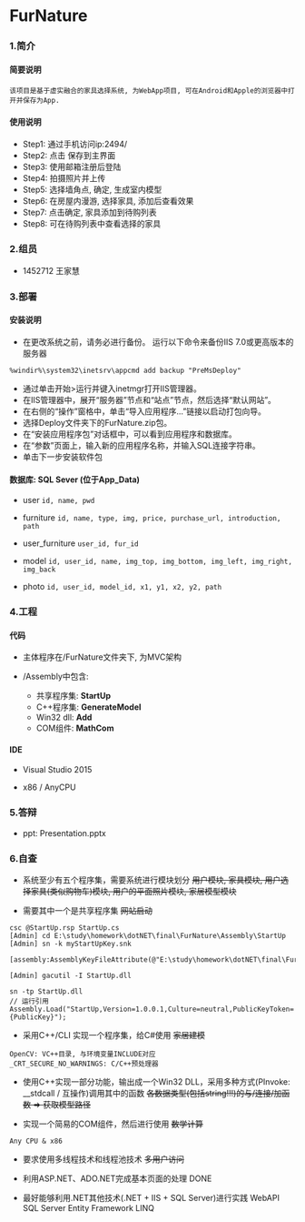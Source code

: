# FurNature

### 1.简介

#### 简要说明

    该项目是基于虚实融合的家具选择系统, 为WebApp项目, 可在Android和Apple的浏览器中打开并保存为App.

#### 使用说明

- Step1: 通过手机访问ip:2494/
- Step2: 点击 保存到主界面
- Step3: 使用邮箱注册后登陆
- Step4: 拍摄照片并上传
- Step5: 选择墙角点, 确定, 生成室内模型
- Step6: 在房屋内漫游, 选择家具, 添加后查看效果
- Step7: 点击确定, 家具添加到待购列表
- Step8: 可在待购列表中查看选择的家具

### 2.组员

- 1452712 王家慧

### 3.部署

#### 安装说明

- 在更改系统之前，请务必进行备份。 运行以下命令来备份IIS 7.0或更高版本的服务器

```
%windir%\system32\inetsrv\appcmd add backup "PreMsDeploy"
```

- 通过单击开始>运行并键入inetmgr打开IIS管理器。
- 在IIS管理器中，展开“服务器”节点和“站点”节点，然后选择“默认网站”。
- 在右侧的“操作”窗格中，单击“导入应用程序...”链接以启动打包向导。
- 选择Deploy文件夹下的FurNature.zip包。
- 在“安装应用程序包”对话框中，可以看到应用程序和数据库。
- 在“参数”页面上，输入新的应用程序名称，并输入SQL连接字符串。
- 单击下一步安装软件包

#### 数据库: SQL Sever (位于App_Data)

- user
`id, name, pwd`

- furniture
`id, name, type, img, price, purchase_url, introduction, path`

- user_furniture
`user_id, fur_id`

- model
`id, user_id, name, img_top, img_bottom, img_left, img_right, img_back`

- photo
`id, user_id, model_id, x1, y1, x2, y2, path`


### 4.工程

#### 代码

- 主体程序在/FurNature文件夹下, 为MVC架构

- /Assembly中包含:
    - 共享程序集: **StartUp**
    - C++程序集: **GenerateModel**
    - Win32 dll: **Add**
    - COM组件: **MathCom**

#### IDE

- Visual Studio 2015

- x86 / AnyCPU

### 5.答辩

- ppt: Presentation.pptx

### 6.自查

- 系统至少有五个程序集，需要系统进行模块划分
~~用户模块, 家具模块, 用户选择家具(类似购物车)模块, 用户的平面照片模块, 家居模型模块~~

- 需要其中一个是共享程序集
~~网站启动~~

```
csc @StartUp.rsp StartUp.cs
[Admin] cd E:\study\homework\dotNET\final\FurNature\Assembly\StartUp
[Admin] sn -k myStartUpKey.snk

[assembly:AssemblyKeyFileAttribute(@"E:\study\homework\dotNET\final\FurNature\Assembly\StartUp\myStartUpKey.snk")]

[Admin] gacutil -I StartUp.dll

sn -tp StartUp.dll
// 运行引用
Assembly.Load("StartUp,Version=1.0.0.1,Culture=neutral,PublicKeyToken={PublicKey}");
```

- 采用C++/CLI 实现一个程序集，给C#使用
~~家居建模~~
```
OpenCV: VC++目录, 与环境变量INCLUDE对应
_CRT_SECURE_NO_WARNINGS: C/C++预处理器
```

- 使用C++实现一部分功能，输出成一个Win32 DLL，采用多种方式(PInvoke: __stdcall / 互操作)调用其中的函数
~~各数据类型(包括string!!!)的与/连接/加函数 => 获取模型路径~~

- 实现一个简易的COM组件，然后进行使用
~~数学计算~~
```
Any CPU & x86
```

- 要求使用多线程技术和线程池技术
~~多用户访问~~

- 利用ASP.NET、ADO.NET完成基本页面的处理
DONE

- 最好能够利用.NET其他技术(.NET + IIS + SQL Server)进行实践
WebAPI
SQL Server
Entity Framework
LINQ